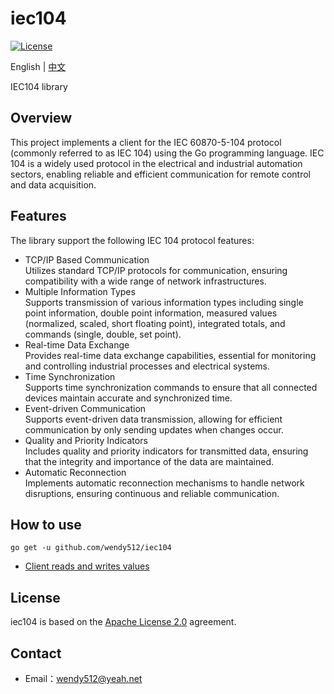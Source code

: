 # iec104

[![License](https://img.shields.io/badge/license-Apache--2.0-green.svg)](https://www.apache.org/licenses/LICENSE-2.0.html)

English | [中文](README_zh_CN.md)

IEC104 library

## Overview
This project implements a client for the IEC 60870-5-104 protocol (commonly referred to as IEC 104) using the Go programming language. 
IEC 104 is a widely used protocol in the electrical and industrial automation sectors, enabling reliable and efficient communication for remote control and data acquisition.

## Features

The library support the following IEC 104 protocol features:

* TCP/IP Based Communication
  </br>Utilizes standard TCP/IP protocols for communication, ensuring compatibility with a wide range of network infrastructures.
* Multiple Information Types
  </br>Supports transmission of various information types including single point information, double point information, measured values (normalized, scaled, short floating point), integrated totals, and commands (single, double, set point).
* Real-time Data Exchange
  </br>Provides real-time data exchange capabilities, essential for monitoring and controlling industrial processes and electrical systems.
* Time Synchronization
  </br>Supports time synchronization commands to ensure that all connected devices maintain accurate and synchronized time.
* Event-driven Communication
  </br>Supports event-driven data transmission, allowing for efficient communication by only sending updates when changes occur.
* Quality and Priority Indicators
  </br>Includes quality and priority indicators for transmitted data, ensuring that the integrity and importance of the data are maintained.
* Automatic Reconnection
  </br>Implements automatic reconnection mechanisms to handle network disruptions, ensuring continuous and reliable communication.

## How to use
```shell  
go get -u github.com/wendy512/iec104
```

- [Client reads and writes values](tests/clien_test.go)

## License
iec104 is based on the [Apache License 2.0](./LICENSE) agreement.
## Contact

- Email：<wendy512@yeah.net>
